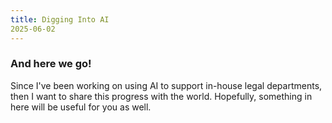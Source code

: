 ```yaml
---
title: Digging Into AI
2025-06-02
---
```


### And here we go!
Since I've been working on using AI to support in-house legal departments, then I want to share this progress with the world. Hopefully, something in here will be useful for you as well.
